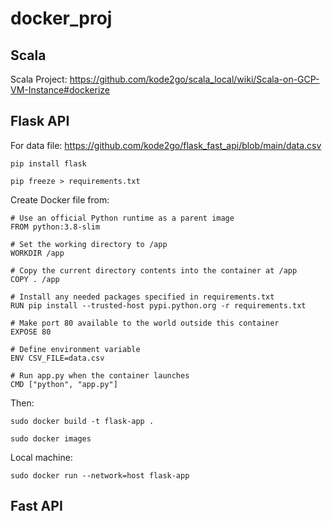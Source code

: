 # docker_proj

## Scala
Scala Project: https://github.com/kode2go/scala_local/wiki/Scala-on-GCP-VM-Instance#dockerize

## Flask API

For data file: https://github.com/kode2go/flask_fast_api/blob/main/data.csv

`pip install flask`

`pip freeze > requirements.txt`

Create Docker file from:

```
# Use an official Python runtime as a parent image
FROM python:3.8-slim

# Set the working directory to /app
WORKDIR /app

# Copy the current directory contents into the container at /app
COPY . /app

# Install any needed packages specified in requirements.txt
RUN pip install --trusted-host pypi.python.org -r requirements.txt

# Make port 80 available to the world outside this container
EXPOSE 80

# Define environment variable
ENV CSV_FILE=data.csv

# Run app.py when the container launches
CMD ["python", "app.py"]

```

Then:

`sudo docker build -t flask-app .`

`sudo docker images`

Local machine:

`sudo docker run --network=host flask-app`

## Fast API

